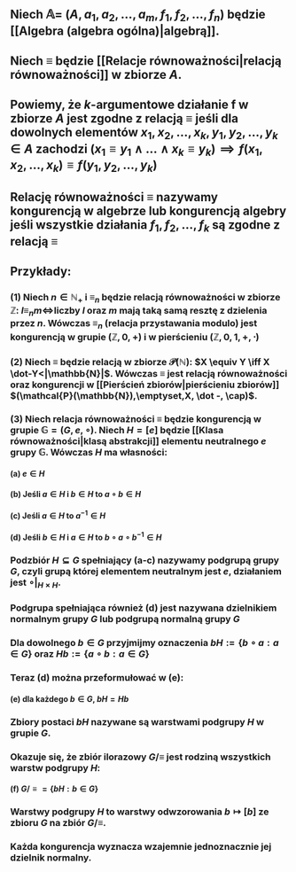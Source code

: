 ## Niech $\mathbb{A}=\:(A, a_1, a_2, ..., a_m,  f_1,  f_2, ..., f_n)$ będzie [[Algebra (algebra ogólna)|algebrą]].
## Niech $\equiv$ będzie [[Relacje równoważności|relacją równoważności]] w zbiorze $A$.
## Powiemy, że $k$-argumentowe działanie f w zbiorze $A$ jest **zgodne z relacją $\equiv$** jeśli  dla dowolnych elementów $x_1,x_2,...,x_k, y_1,y_2,...,y_k \in A$ zachodzi $(x_1 \equiv y_1 \wedge ... \wedge x_k \equiv y_k) \implies f(x_1,x_2,...,x_k) \equiv f(y_1,y_2,...,y_k)$
## Relację równoważności $\equiv$ nazywamy **kongurencją w algebrze** lub **kongurencją algebry** jeśli wszystkie działania $f_1, f_2, ..., f_k$ są zgodne z relacją $\equiv$

## **Przykłady**:
### (1) Niech $n \in \mathbb{N}_+$ i $\equiv_n$ będzie relacją równoważności w zbiorze $\mathbb{Z}$: $l \equiv_n m \iff$liczby $l$ oraz $m$ mają taką samą resztę z dzielenia przez $n$. Wówczas $\equiv_n$ (relacja przystawania modulo) jest kongurencją w grupie $(\mathbb{Z},0,+)$ i w pierścieniu $(\mathbb{Z},0,1,+,\cdot)$
### (2) Niech $\equiv$ będzie relacją w zbiorze $\mathcal{P}(\mathbb{N})$: $X \equiv Y \iff X \dot-Y<|\mathbb{N}|$. Wówczas $\equiv$ jest relacją równoważności oraz kongurencji w [[Pierścień zbiorów|pierścieniu zbiorów]] $(\mathcal{P}(\mathbb{N}),\emptyset,X, \dot -, \cap)$. 
### (3) Niech relacja równoważności $\equiv$ będzie kongurencją w grupie $\mathbb{G} = (G,e, \circ)$. Niech $H=[e]$ będzie [[Klasa równoważności|klasą abstrakcji]] elementu neutralnego $e$ grupy $\mathbb{G}$. Wówczas $H$ ma własności:
#### (a) $e \in H$
#### (b) Jeśli $a \in H$ i  $b \in H$ to  $a \circ b \in H$
#### (c) Jeśli $a \in H$ to  $a^{-1} \in H$
#### (d) Jeśli  $b \in H$ i  $a \in H$ to  $b  \circ a \circ b^{-1} \in H$
### Podzbiór $H \subseteq G$ spełniający (a-c) nazywamy **podgrupą grupy $G$**, czyli grupą której elementem neutralnym jest $e$, działaniem  jest $\circ|_{H \times H}$. 
### Podgrupa spełniająca również (d) jest nazywana **dzielnikiem normalnym grupy $G$** lub **podgrupą  normalną grupy $G$** 
### Dla dowolnego $b \in G$  przyjmijmy oznaczenia $bH := \{b \circ a: a\in G\}$ oraz $Hb := \{a \circ b: a\in G\}$  
### Teraz (d) można przeformułować w (e): 
#### (e) dla każdego $b \in G$, $bH = Hb$
### Zbiory postaci $bH$ nazywane są **warstwami podgrupy $H$ w grupie $G$**.
### Okazuje się, że zbiór ilorazowy $G/\equiv$ jest rodziną wszystkich warstw podgrupy $H$:
#### (f) $G/\equiv = \{bH:b\in G\}$
###  Warstwy podgrupy $H$ to warstwy odwzorowania $b \mapsto [b]$ ze zbioru $G$ na zbiór $G/\equiv$.
### Każda kongurencja wyznacza wzajemnie jednoznacznie jej dzielnik normalny.
